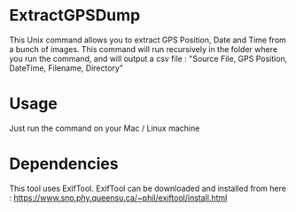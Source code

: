 # ExtractGPSDump
This Unix command allows you to extract GPS Position, Date and Time from a bunch of images.
This command will run recursively in the folder where you run the command, and will output a csv file : "Source File, GPS Position, DateTime, Filename, Directory"

# Usage
Just run the command on your Mac / Linux machine

# Dependencies
This tool uses ExifTool. ExifTool can be downloaded and installed from here : https://www.sno.phy.queensu.ca/~phil/exiftool/install.html

